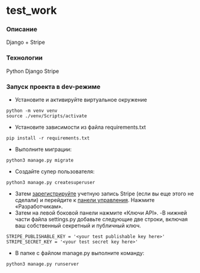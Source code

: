 # test_work

### Описание
Django + Stripe
 
### Технологии
Python 
Django 
Stripe
### Запуск проекта в dev-режиме
- Установите и активируйте виртуальное окружение
```
python -m venv venv
source ./venv/Scripts/activate
``` 
- Установите зависимости из файла requirements.txt
```
pip install -r requirements.txt
``` 
- Выполните миграции:
```
python3 manage.py migrate
```
- Создайте супер пользователя:
```
python3 manage.py createsuperuser
```
- Затем [зарегистрируйте](https://dashboard.stripe.com/login_success?redirect=%2F) учетную запись Stripe (если вы еще этого не сделали) и перейдите к [панели управления](https://dashboard.stripe.com/test/dashboard). Нажмите «Разработчикам».
- Затем на левой боковой панели нажмите «Ключи API».
-В нижней части файла settings.py добавьте следующие две строки, включая ваш собственный секретный и публичный ключ.
```
STRIPE_PUBLISHABLE_KEY = '<your test publishable key here>'
STRIPE_SECRET_KEY = '<your test secret key here>'
```
- В папке с файлом manage.py выполните команду:
```
python3 manage.py runserver
```